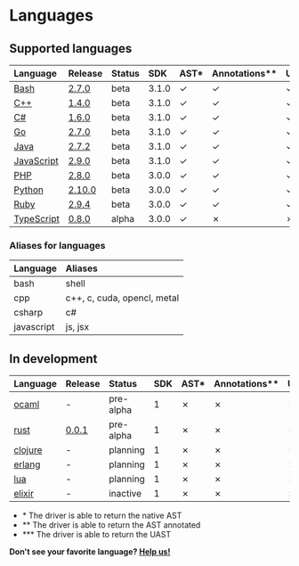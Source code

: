 <!-- Code generated by 'make languages' DO NOT EDIT. -->
# Languages

## Supported languages

| Language   | Release | Status | SDK  | AST\* | Annotations\*\* | UAST\*\*\* | Container | Maintainer |
| :--------- | :------ | :----- | :--- | :--- | :------------- | :----- | :-------- | :--------- |
| [Bash](https://github.com/bblfsh/bash-driver) | [2.7.0](https://github.com/bblfsh/bash-driver/releases/tag/v2.7.0) | beta | 3.1.0 | ✓ | ✓ | ✓ | [✓](https://hub.docker.com/r/bblfsh/bash-driver/) | [bzz](https://github.com/bzz) |
| [C++](https://github.com/bblfsh/cpp-driver) | [1.4.0](https://github.com/bblfsh/cpp-driver/releases/tag/v1.4.0) | beta | 3.1.0 | ✓ | ✓ | ✓ | [✓](https://hub.docker.com/r/bblfsh/cpp-driver/) | [dennwc](https://github.com/dennwc) |
| [C#](https://github.com/bblfsh/csharp-driver) | [1.6.0](https://github.com/bblfsh/csharp-driver/releases/tag/v1.6.0) | beta | 3.1.0 | ✓ | ✓ | ✓ | [✓](https://hub.docker.com/r/bblfsh/csharp-driver/) | [dennwc](https://github.com/dennwc) |
| [Go](https://github.com/bblfsh/go-driver) | [2.7.0](https://github.com/bblfsh/go-driver/releases/tag/v2.7.0) | beta | 3.1.0 | ✓ | ✓ | ✓ | [✓](https://hub.docker.com/r/bblfsh/go-driver/) | [dennwc](https://github.com/dennwc) |
| [Java](https://github.com/bblfsh/java-driver) | [2.7.2](https://github.com/bblfsh/java-driver/releases/tag/v2.7.2) | beta | 3.1.0 | ✓ | ✓ | ✓ | [✓](https://hub.docker.com/r/bblfsh/java-driver/) | [bzz](https://github.com/bzz) |
| [JavaScript](https://github.com/bblfsh/javascript-driver) | [2.9.0](https://github.com/bblfsh/javascript-driver/releases/tag/v2.9.0) | beta | 3.1.0 | ✓ | ✓ | ✓ | [✓](https://hub.docker.com/r/bblfsh/javascript-driver/) | [bzz](https://github.com/bzz) |
| [PHP](https://github.com/bblfsh/php-driver) | [2.8.0](https://github.com/bblfsh/php-driver/releases/tag/v2.8.0) | beta | 3.0.0 | ✓ | ✓ | ✓ | [✓](https://hub.docker.com/r/bblfsh/php-driver/) | [dennwc](https://github.com/dennwc) |
| [Python](https://github.com/bblfsh/python-driver) | [2.10.0](https://github.com/bblfsh/python-driver/releases/tag/v2.10.0) | beta | 3.0.0 | ✓ | ✓ | ✓ | [✓](https://hub.docker.com/r/bblfsh/python-driver/) | [dennwc](https://github.com/dennwc) |
| [Ruby](https://github.com/bblfsh/ruby-driver) | [2.9.4](https://github.com/bblfsh/ruby-driver/releases/tag/v2.9.4) | beta | 3.0.0 | ✓ | ✓ | ✓ | [✓](https://hub.docker.com/r/bblfsh/ruby-driver/) | [dennwc](https://github.com/dennwc) |
| [TypeScript](https://github.com/bblfsh/typescript-driver) | [0.8.0](https://github.com/bblfsh/typescript-driver/releases/tag/v0.8.0) | alpha | 3.0.0 | ✓ | ✗ | ✗ | [✓](https://hub.docker.com/r/bblfsh/typescript-driver/) | [bzz](https://github.com/bzz) |

### Aliases for languages

| Language | Aliases |
| :--- | :--- |
| bash | shell |
| cpp | c++, c, cuda, opencl, metal |
| csharp | c# |
| javascript | js, jsx |

## In development

| Language   | Release | Status | SDK  | AST\* | Annotations\*\* | UAST\*\*\* | Container | Maintainer |
| :--------- | :------ | :----- | :--- | :--- | :------------- | :----- | :-------- | :--------- |
| [ocaml](https://github.com/bblfsh/ocaml-driver) | - | pre-alpha | 1 | ✗ | ✗ | ✗ | ✗ | - |
| [rust](https://github.com/bblfsh/rust-driver) | [0.0.1](https://github.com/bblfsh/rust-driver/releases/tag/v0.0.1) | pre-alpha | 1 | ✗ | ✗ | ✗ | [✓](https://hub.docker.com/r/bblfsh/rust-driver/) | - |
| [clojure](https://github.com/bblfsh/clojure-driver) | - | planning | 1 | ✗ | ✗ | ✗ | ✗ | - |
| [erlang](https://github.com/bblfsh/erlang-driver) | - | planning | 1 | ✗ | ✗ | ✗ | ✗ | - |
| [lua](https://github.com/bblfsh/lua-driver) | - | planning | 1 | ✗ | ✗ | ✗ | ✗ | - |
| [elixir](https://github.com/bblfsh/elixir-driver) | - | inactive | 1 | ✗ | ✗ | ✗ | ✗ | - |

* \* The driver is able to return the native AST
* \*\* The driver is able to return the AST annotated
* \*\*\* The driver is able to return the UAST

**Don't see your favorite language? [Help us!](join-the-community.md)**
